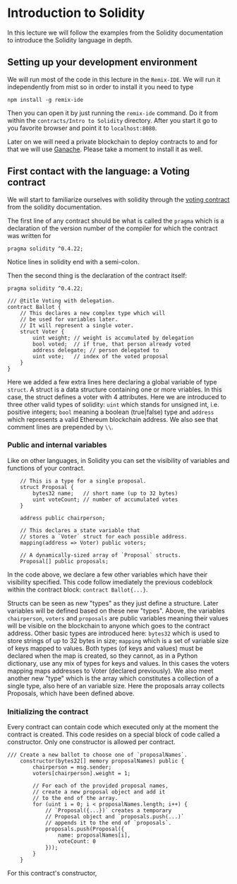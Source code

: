 # Introduction to Solidity

In this lecture we will  follow the examples from the Solidity documentation to introduce the Solidity language in depth.

## Setting up your development environment

We will run most of the code in this lecture in the `Remix-IDE`. We will run it independently from mist so in order to install it you need to type

```
npm install -g remix-ide
```

Then you can open it by just running the `remix-ide` command. Do it from within the `contracts/Intro to Solidity` directory. After you start it go to you favorite browser and point it to `localhost:8080`.

Later on we will need a private blockchain to deploy contracts to and for that we will use [Ganache](https://truffleframework.com/docs/ganache/quickstart). Please take a moment to install it as well.

## First contact with the language: a Voting contract

We will start to familiarize ourselves with solidity through the [voting contract](/contracts/Intro-to-Solidity/ballot.sol) from the solidity documentation.

The first line of any contract should be what is called the `pragma` which is a declaration of the version number of the compiler for which the contract was written for

```solidity
pragma solidity ^0.4.22;
```

Notice lines in solidity end with a semi-colon.

Then the second thing is the declaration of the contract itself:

```solidity
pragma solidity ^0.4.22;

/// @title Voting with delegation.
contract Ballot {
    // This declares a new complex type which will
    // be used for variables later.
    // It will represent a single voter.
    struct Voter {
        uint weight; // weight is accumulated by delegation
        bool voted;  // if true, that person already voted
        address delegate; // person delegated to
        uint vote;   // index of the voted proposal
    }
}
```

Here we added a few extra lines here declaring a global variable of type `struct`. A struct is a data structure containing one or more vriables. In this case, the struct defines a voter with 4 attributes. Here we are introduced to three other valid types of solidity: `uint` which stands for unsigned int, i.e. positive integers; `bool` meaning a boolean (true|false) type and `address` which represents a valid Ethereum blockchain address. We also see that comment lines are prepended by `\\`.

### Public and internal variables

Like on other languages, in Solidity you can set the visibility of variables and functions of your contract.

```solidity
    // This is a type for a single proposal.
    struct Proposal {
        bytes32 name;   // short name (up to 32 bytes)
        uint voteCount; // number of accumulated votes
    }

    address public chairperson;

    // This declares a state variable that
    // stores a `Voter` struct for each possible address.
    mapping(address => Voter) public voters;

    // A dynamically-sized array of `Proposal` structs.
    Proposal[] public proposals;
``` 
In the code above, we declare a few other variables which have their visibility specified. This code follow imediately the previous codeblock within the contract block: `contract Ballot{...}`.

Structs can be seen as new "types" as they just define a structure. Later variables will be defined based on these new "types". Above, the variables `chairperson`, `voters` and `proposals` are public variables meaning their values will be visible on the blockchain to anyone which goes to the contract address. Other basic types are introduced here: `bytes32` which is used to store strings of up to 32 bytes in size; `mapping` which is a set of variable size of keys mapped to values. Both types (of keys and values) must be declared when the map is created, so they cannot, as in a Python dictionary, use any mix of types for keys and values. In this cases the voters mapping maps addresses to Voter (declared previously). We also meet another new "type" which is the array which constitutes a collection of a single type, also here of an variable size. Here the proposals array collects Proposals, which have been defined above.


### Initializing the contract
Every contract can contain code which executed only at the moment the contract is created. This code resides on a special block of code called a constructor. Only one constructor is allowed per contract.

```solidity
/// Create a new ballot to choose one of `proposalNames`.
    constructor(bytes32[] memory proposalNames) public {
        chairperson = msg.sender;
        voters[chairperson].weight = 1;

        // For each of the provided proposal names,
        // create a new proposal object and add it
        // to the end of the array.
        for (uint i = 0; i < proposalNames.length; i++) {
            // `Proposal({...})` creates a temporary
            // Proposal object and `proposals.push(...)`
            // appends it to the end of `proposals`.
            proposals.push(Proposal({
                name: proposalNames[i],
                voteCount: 0
            }));
        }
    }
```

For this contract's constructor,


